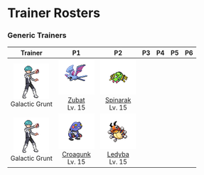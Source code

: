 # Trainer Rosters

### Generic Trainers

| Trainer | P1 | P2 | P3 | P4 | P5 | P6 |
|:-------:|:--:|:--:|:--:|:--:|:--:|:--:|
| ![Galactic Grunt](../../assets/trainers/galactic_grunt.png "Galactic Grunt")<br>Galactic Grunt | ![Zubat](../../assets/sprites/zubat/front.gif "Zubat")<br>[Zubat](../../pokemon/zubat.md/)<br>Lv. 15 | ![Spinarak](../../assets/sprites/spinarak/front.gif "Spinarak")<br>[Spinarak](../../pokemon/spinarak.md/)<br>Lv. 15 |
| ![Galactic Grunt](../../assets/trainers/galactic_grunt.png "Galactic Grunt")<br>Galactic Grunt | ![Croagunk](../../assets/sprites/croagunk/front.gif "Croagunk")<br>[Croagunk](../../pokemon/croagunk.md/)<br>Lv. 15 | ![Ledyba](../../assets/sprites/ledyba/front.gif "Ledyba")<br>[Ledyba](../../pokemon/ledyba.md/)<br>Lv. 15 |

